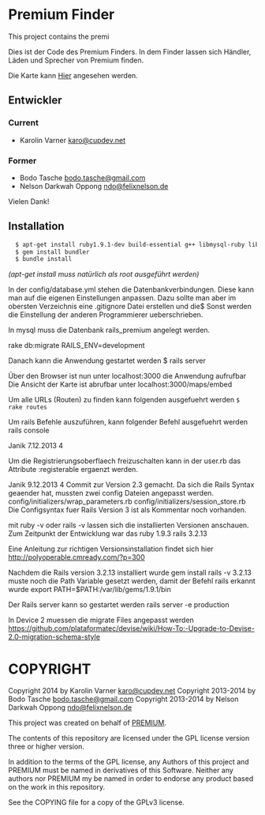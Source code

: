 # Premium Finder

This project contains the premi

Dies ist der Code des Premium Finders. In dem Finder lassen
sich Händler, Läden und Sprecher von Premium finden.

Die Karte kann
[Hier](https://premiumc.cygnus.uberspace.de/maps/embed "Premium Finder")
angesehen werden.


## Entwickler

### Current

* Karolin Varner <karo@cupdev.net>

### Former

* Bodo Tasche <bodo.tasche@gmail.com>
* Nelson Darkwah Oppong <ndo@felixnelson.de> 

Vielen Dank!

## Installation

```bash
  $ apt-get install ruby1.9.1-dev build-essential g++ libmysql-ruby libmysqlclient-dev libsqlite3-dev mysql
  $ gem install bundler
  $ bundle install
```

_(apt-get install muss natürlich als root ausgeführt
werden)_

In der config/database.yml stehen die Datenbankverbindungen.
Diese kann man auf die eigenen Einstellungen anpassen.
Dazu sollte man aber im obersten Verzeichnis eine .gitignore Datei erstellen und die$
Sonst werden die Einstellung der anderen Programmierer ueberschrieben.

In mysql muss die Datenbank rails_premium angelegt werden.

rake db:migrate RAILS_ENV=development

Danach kann die Anwendung gestartet werden
$ rails server

Über den Browser ist nun unter localhost:3000 die Anwendung aufrufbar
Die Ansicht der Karte ist abrufbar unter
localhost:3000/maps/embed

Um alle URLs (Routen) zu finden kann folgenden ausgefuehrt werden
`$ rake routes`

Um rails Befehle auszuführen, kann folgender Befehl ausgefuehrt werden
rails console

Janik 7.12.2013 4

Um die Registrierungsoberflaech freizuschalten kann in der user.rb das Attribute
:registerable
ergaenzt werden.

Janik 9.12.2013 4
Commit zur Version 2.3 gemacht. Da sich die Rails Syntax geaender hat, mussten zwei config Dateien angepasst werden.
config/initializers/wrap_parameters.rb
config/initializers/session_store.rb
Die Configsyntax fuer Rails Version 3 ist als Kommentar noch vorhanden.

mit ruby -v oder rails -v lassen sich die installierten Versionen anschauen.
Zum Zeitpunkt der Entwicklung war das
ruby 1.9.3
rails 3.2.13

Eine Anleitung zur richtigen Versionsinstallation findet sich hier
http://polyoperable.cmready.com/?p=300 

Nachdem die Rails version 3.2.13 installiert wurde
gem install rails -v 3.2.13 
muste noch die Path Variable gesetzt werden, damit der Befehl rails erkannt wurde
export PATH=$PATH:/var/lib/gems/1.9.1/bin

Der Rails server kann so gestartet werden
rails server -e production

In Device 2 muessen die migrate Files angepasst werden
https://github.com/plataformatec/devise/wiki/How-To:-Upgrade-to-Devise-2.0-migration-schema-style

# COPYRIGHT

Copyright 2014 by Karolin Varner <karo@cupdev.net>
Copyright 2013-2014 by Bodo Tasche <bodo.tasche@gmail.com>
Copyright 2013-2014 by Nelson Darkwah Oppong <ndo@felixnelson.de> 

This project was created on behalf of
[PREMIUM](http://www.premium-cola.de/).

The contents of this repository are licensed under the GPL
license version three or higher version.

In addition to the terms of the GPL license, any Authors of
this project and PREMIUM must be named in derivatives of
this Software.
Neither any authors nor PREMIUM my be named in order to
endorse any product based on the work in this repository.

See the COPYING file for a copy of the GPLv3 license.
